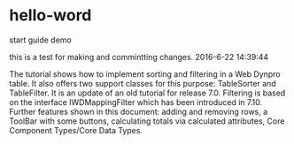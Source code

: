 # hello-word
start guide demo

this is a test for making and commintting changes. 2016-6-22 14:39:44

The tutorial shows how to implement sorting and filtering in a Web Dynpro table. It also offers two support classes for this purpose: TableSorter and TableFilter. It is an update of an old tutorial for release 7.0.
Filtering is based on the interface IWDMappingFilter which has been introduced in 7.10.
Further features shown in this document: adding and removing rows, a ToolBar with some buttons, calculating totals via calculated attributes, Core Component Types/Core Data Types.
